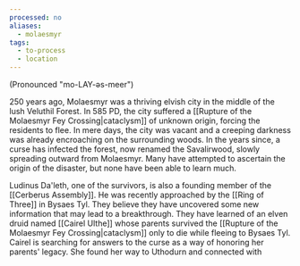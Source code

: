 ```yaml
---
processed: no
aliases:
  - molaesmyr
tags:
  - to-process
  - location
---
```

(Pronounced "mo-LAY-əs-meer")

250 years ago, Molaesmyr was a thriving elvish city in the middle of the lush Veluthil Forest. In 585 PD, the city suffered a [[Rupture of the Molaesmyr Fey Crossing|cataclysm]] of unknown origin, forcing the residents to flee. In mere days, the city was vacant and a creeping darkness was already encroaching on the surrounding woods. In the years since, a curse has infected the forest, now renamed the Savalirwood, slowly spreading outward from Molaesmyr. Many have attempted to ascertain the origin of the disaster, but none have been able to learn much.

Ludinus Da'leth, one of the survivors, is also a founding member of the [[Cerberus Assembly]]. He was recently approached by the [[Ring of Three]] in Bysaes Tyl. They believe they have uncovered some new information that may lead to a breakthrough. They have learned of an elven druid named [[Cairel Ulthe]] whose parents survived the [[Rupture of the Molaesmyr Fey Crossing|cataclysm]] only to die while fleeing to Bysaes Tyl. Cairel is searching for answers to the curse as a way of honoring her parents' legacy. She found her way to Uthodurn and connected with 